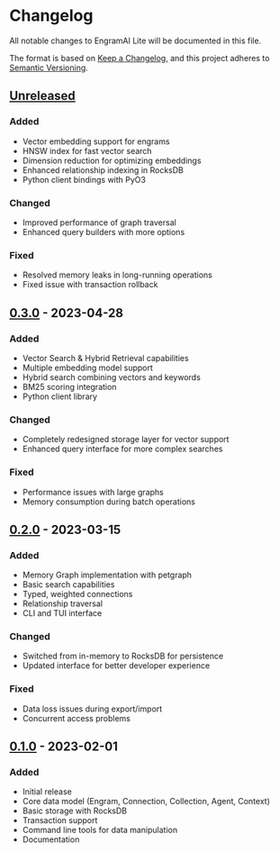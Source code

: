 # Changelog

All notable changes to EngramAI Lite will be documented in this file.

The format is based on [Keep a Changelog](https://keepachangelog.com/en/1.0.0/),
and this project adheres to [Semantic Versioning](https://semver.org/spec/v2.0.0.html).

## [Unreleased]

### Added
- Vector embedding support for engrams
- HNSW index for fast vector search
- Dimension reduction for optimizing embeddings
- Enhanced relationship indexing in RocksDB
- Python client bindings with PyO3

### Changed
- Improved performance of graph traversal
- Enhanced query builders with more options

### Fixed
- Resolved memory leaks in long-running operations
- Fixed issue with transaction rollback

## [0.3.0] - 2023-04-28

### Added
- Vector Search & Hybrid Retrieval capabilities
- Multiple embedding model support
- Hybrid search combining vectors and keywords
- BM25 scoring integration
- Python client library

### Changed
- Completely redesigned storage layer for vector support
- Enhanced query interface for more complex searches

### Fixed
- Performance issues with large graphs
- Memory consumption during batch operations

## [0.2.0] - 2023-03-15

### Added
- Memory Graph implementation with petgraph
- Basic search capabilities
- Typed, weighted connections
- Relationship traversal
- CLI and TUI interface

### Changed
- Switched from in-memory to RocksDB for persistence
- Updated interface for better developer experience

### Fixed
- Data loss issues during export/import
- Concurrent access problems

## [0.1.0] - 2023-02-01

### Added
- Initial release
- Core data model (Engram, Connection, Collection, Agent, Context)
- Basic storage with RocksDB
- Transaction support
- Command line tools for data manipulation
- Documentation

[Unreleased]: https://github.com/yourusername/engram-lite/compare/v0.3.0...HEAD
[0.3.0]: https://github.com/yourusername/engram-lite/compare/v0.2.0...v0.3.0
[0.2.0]: https://github.com/yourusername/engram-lite/compare/v0.1.0...v0.2.0
[0.1.0]: https://github.com/yourusername/engram-lite/releases/tag/v0.1.0